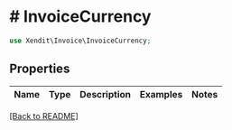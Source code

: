 # # InvoiceCurrency


```php
use Xendit\Invoice\InvoiceCurrency;
```

## Properties

Name | Type | Description | Examples | Notes
------------ | ------------- | ------------- | ------------- | ------------- 

[[Back to README]](../../README.md)

